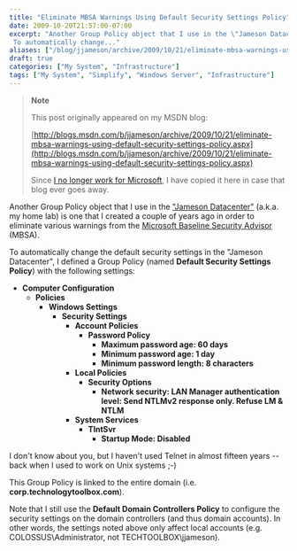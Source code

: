 ```yaml
---
title: "Eliminate MBSA Warnings Using Default Security Settings Policy"
date: 2009-10-20T21:57:00-07:00
excerpt: "Another Group Policy object that I use in the \"Jameson Datacenter\" (a.k.a. my home lab) is one that I created a couple of years ago in order to eliminate various warnings from the Microsoft Baseline Security Advisor (MBSA). 
 To automatically change..."
aliases: ["/blog/jjameson/archive/2009/10/21/eliminate-mbsa-warnings-using-default-security-settings-policy.aspx"]
draft: true
categories: ["My System", "Infrastructure"]
tags: ["My System", "Simplify", "Windows Server", "Infrastructure"]
---
```


> **Note**
>
> This post originally appeared on my MSDN blog:
>
> [http://blogs.msdn.com/b/jjameson/archive/2009/10/21/eliminate-mbsa-warnings-using-default-security-settings-policy.aspx](http://blogs.msdn.com/b/jjameson/archive/2009/10/21/eliminate-mbsa-warnings-using-default-security-settings-policy.aspx)
>
> Since [I no longer work for Microsoft](/blog/jjameson/2011/09/02/last-day-with-microsoft), I have copied it here in case that blog ever goes away.

Another Group Policy object that I use in the ["Jameson Datacenter"](/blog/jjameson/2009/09/14/the-jameson-datacenter) (a.k.a. my home lab) is one that I created a couple of years ago in order to eliminate various warnings from the [Microsoft Baseline Security Advisor](http://technet.microsoft.com/en-us/security/cc184924.aspx) (MBSA).

To automatically change the default security settings in the "Jameson Datacenter", I defined a Group Policy (named **Default Security Settings Policy**) with the following settings:

- **Computer Configuration**
  - **Policies**
    - **Windows Settings**
      - **Security Settings**
        - **Account Policies**
          - **Password Policy**
            - **Maximum password age: 60 days**
            - **Minimum password age: 1 day**
            - **Minimum password length: 8 characters**
        - **Local Policies**
          - **Security Options**
            - **Network security: LAN Manager authentication level: Send NTLMv2 response only. Refuse LM & NTLM**
        - **System Services**
          - **TlntSvr**
            - **Startup Mode: Disabled**

I don't know about you, but I haven't used Telnet in almost fifteen years -- back when I used to work on Unix systems ;-)

This Group Policy is linked to the entire domain (i.e. **corp.technologytoolbox.com**).

Note that I still use the **Default Domain Controllers Policy** to configure the security settings on the domain controllers (and thus domain accounts). In other words, the settings noted above only affect local accounts (e.g. COLOSSUS\Administrator, not TECHTOOLBOX\jjameson).


